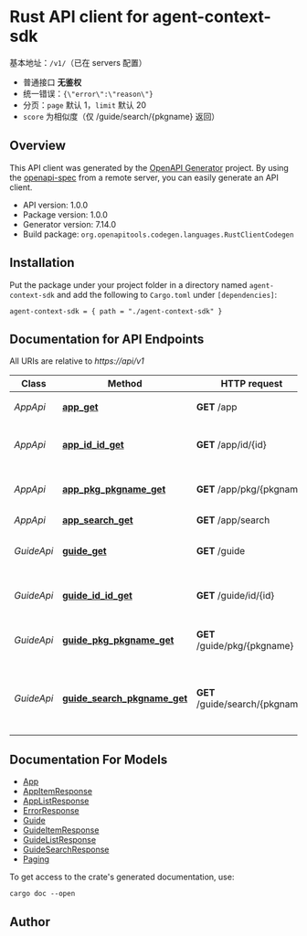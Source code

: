 # Rust API client for agent-context-sdk

基本地址：`/v1/`（已在 servers 配置）
- 普通接口 **无鉴权**
- 统一错误：`{\"error\":\"reason\"}`
- 分页：`page` 默认 1，`limit` 默认 20
- `score` 为相似度（仅 /guide/search/{pkgname} 返回）



## Overview

This API client was generated by the [OpenAPI Generator](https://openapi-generator.tech) project.  By using the [openapi-spec](https://openapis.org) from a remote server, you can easily generate an API client.

- API version: 1.0.0
- Package version: 1.0.0
- Generator version: 7.14.0
- Build package: `org.openapitools.codegen.languages.RustClientCodegen`

## Installation

Put the package under your project folder in a directory named `agent-context-sdk` and add the following to `Cargo.toml` under `[dependencies]`:

```
agent-context-sdk = { path = "./agent-context-sdk" }
```

## Documentation for API Endpoints

All URIs are relative to *https://api/v1*

Class | Method | HTTP request | Description
------------ | ------------- | ------------- | -------------
*AppApi* | [**app_get**](docs/AppApi.md#app_get) | **GET** /app | 获取 app 列表
*AppApi* | [**app_id_id_get**](docs/AppApi.md#app_id_id_get) | **GET** /app/id/{id} | 获取指定 app 信息（按 id）
*AppApi* | [**app_pkg_pkgname_get**](docs/AppApi.md#app_pkg_pkgname_get) | **GET** /app/pkg/{pkgname} | 获取指定 app 信息（按包名）
*AppApi* | [**app_search_get**](docs/AppApi.md#app_search_get) | **GET** /app/search | 搜索 app
*GuideApi* | [**guide_get**](docs/GuideApi.md#guide_get) | **GET** /guide | 获取 guide 列表（按关键词）
*GuideApi* | [**guide_id_id_get**](docs/GuideApi.md#guide_id_id_get) | **GET** /guide/id/{id} | 获取指定 guide（按 id）
*GuideApi* | [**guide_pkg_pkgname_get**](docs/GuideApi.md#guide_pkg_pkgname_get) | **GET** /guide/pkg/{pkgname} | 获取某包名下的 guide 列表
*GuideApi* | [**guide_search_pkgname_get**](docs/GuideApi.md#guide_search_pkgname_get) | **GET** /guide/search/{pkgname} | 在指定包下根据关键词搜索 guide（词向量相似度）


## Documentation For Models

 - [App](docs/App.md)
 - [AppItemResponse](docs/AppItemResponse.md)
 - [AppListResponse](docs/AppListResponse.md)
 - [ErrorResponse](docs/ErrorResponse.md)
 - [Guide](docs/Guide.md)
 - [GuideItemResponse](docs/GuideItemResponse.md)
 - [GuideListResponse](docs/GuideListResponse.md)
 - [GuideSearchResponse](docs/GuideSearchResponse.md)
 - [Paging](docs/Paging.md)


To get access to the crate's generated documentation, use:

```
cargo doc --open
```

## Author



